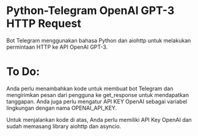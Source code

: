 # Python-Telegram OpenAI GPT-3 HTTP Request
Bot Telegram menggunakan bahasa Python dan aiohttp untuk melakukan permintaan HTTP ke API OpenAI GPT-3.


# To Do:
Anda perlu menambahkan kode untuk membuat bot Telegram dan mengirimkan pesan dari pengguna ke get_response untuk mendapatkan tanggapan. Anda juga perlu mengatur API KEY OpenAI sebagai variabel lingkungan dengan nama OPENAI_API_KEY.

Untuk menjalankan kode di atas, Anda perlu memiliki API Key OpenAI dan sudah memasang library aiohttp dan asyncio.

